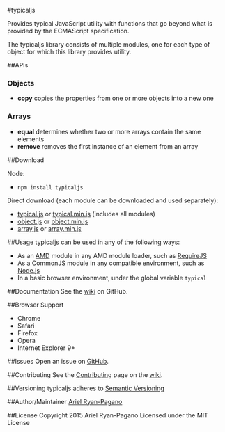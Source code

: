 #typicaljs

Provides typical JavaScript utility with functions that go beyond what is provided by the ECMAScript specification.

The typicaljs library consists of multiple modules, one for each type of object for which this library provides utility.

##APIs

### Objects
* **copy** copies the properties from one or more objects into a new one

### Arrays
* **equal** determines whether two or more arrays contain the same elements
* **remove** removes the first instance of an element from an array

##Download

Node:
* `npm install typicaljs`

Direct download (each module can be downloaded and used separately):
* [typical.js](./dist/typical.js) or [typical.min.js](./dist/typical.min.js) (includes all modules)
* [object.js](./dist/modules/object.js) or [object.min.js](./dist/modules/object.min.js)
* [array.js](./dist/modules/array.js) or [array.min.js](./dist/modules/array.min.js)

##Usage
typicaljs can be used in any of the following ways:
* As an [AMD](../../../../amdjs/amdjs-api) module in any AMD module loader, such as [RequireJS](http://requirejs.org/)
* As a CommonJS module in any compatible environment, such as [Node.js](https://nodejs.org/)
* In a basic browser environment, under the global variable `typical`

##Documentation
See the [wiki](../../wiki) on GitHub.

##Browser Support
* Chrome
* Safari
* Firefox
* Opera
* Internet Explorer 9+

##Issues
Open an issue on [GitHub](../../issues).

##Contributing
See the [Contributing](../../wiki/Contributing) page on the [wiki](../../wiki).

##Versioning
typicaljs adheres to [Semantic Versioning](http://semver.org/)

##Author/Maintainer
[Ariel Ryan-Pagano](../../../)

##License
Copyright 2015 Ariel Ryan-Pagano
Licensed under the MIT License